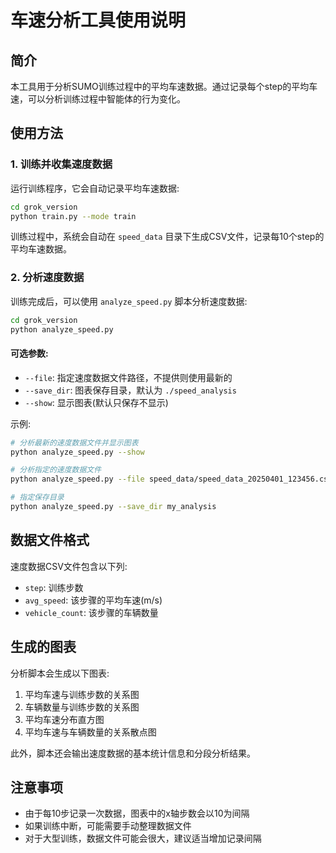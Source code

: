 # 车速分析工具使用说明

## 简介

本工具用于分析SUMO训练过程中的平均车速数据。通过记录每个step的平均车速，可以分析训练过程中智能体的行为变化。

## 使用方法

### 1. 训练并收集速度数据

运行训练程序，它会自动记录平均车速数据:

```bash
cd grok_version
python train.py --mode train
```

训练过程中，系统会自动在 `speed_data` 目录下生成CSV文件，记录每10个step的平均车速数据。

### 2. 分析速度数据

训练完成后，可以使用 `analyze_speed.py` 脚本分析速度数据:

```bash
cd grok_version
python analyze_speed.py
```

#### 可选参数:

- `--file`: 指定速度数据文件路径，不提供则使用最新的
- `--save_dir`: 图表保存目录，默认为 `./speed_analysis`
- `--show`: 显示图表(默认只保存不显示)

示例:

```bash
# 分析最新的速度数据文件并显示图表
python analyze_speed.py --show

# 分析指定的速度数据文件
python analyze_speed.py --file speed_data/speed_data_20250401_123456.csv

# 指定保存目录
python analyze_speed.py --save_dir my_analysis
```

## 数据文件格式

速度数据CSV文件包含以下列:

- `step`: 训练步数
- `avg_speed`: 该步骤的平均车速(m/s)
- `vehicle_count`: 该步骤的车辆数量

## 生成的图表

分析脚本会生成以下图表:

1. 平均车速与训练步数的关系图
2. 车辆数量与训练步数的关系图
3. 平均车速分布直方图
4. 平均车速与车辆数量的关系散点图

此外，脚本还会输出速度数据的基本统计信息和分段分析结果。

## 注意事项

- 由于每10步记录一次数据，图表中的x轴步数会以10为间隔
- 如果训练中断，可能需要手动整理数据文件
- 对于大型训练，数据文件可能会很大，建议适当增加记录间隔 